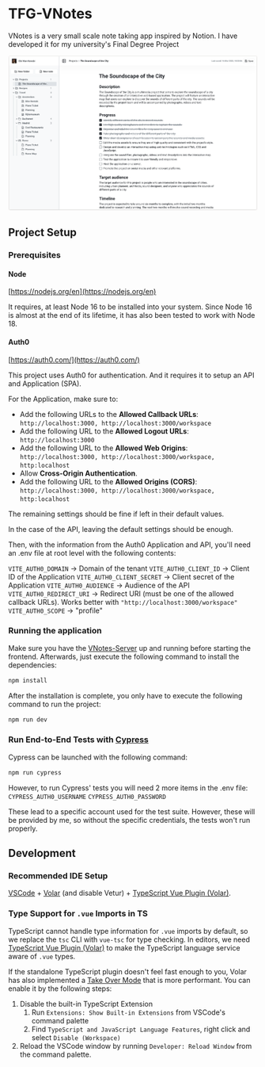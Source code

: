 # TFG-VNotes

VNotes is a very small scale note taking app inspired by Notion. I have developed it for my university's Final Degree Project

![Screenshot of the workspace of the app](./src/assets/landing-image.png)

## Project Setup

### Prerequisites

#### Node

[https://nodejs.org/en](https://nodejs.org/en)

It requires, at least Node 16 to be installed into your system. Since Node 16 is almost at the end of its lifetime, it has also been tested to work with Node 18.

#### Auth0

[https://auth0.com/](https://auth0.com/)

This project uses Auth0 for authentication. And it requires it to setup an API and Application (SPA).

For the Application, make sure to:

* Add the following URLs to the **Allowed Callback URLs**: `http://localhost:3000, http://localhost:3000/workspace`
* Add the following URL to the **Allowed Logout URLs**: `http://localhost:3000`
* Add the following URL to the **Allowed Web Origins**: `http://localhost:3000, http://localhost:3000/workspace, http:localhost`
* Allow **Cross-Origin Authentication**.
* Add the following URL to the **Allowed Origins (CORS)**: `http://localhost:3000, http://localhost:3000/workspace, http:localhost`

The remaining settings should be fine if left in their default values.

In the case of the API, leaving the default settings should be enough.

Then, with the information from the Auth0 Application and API, you'll need an .env file at root level with the following contents:

`VITE_AUTH0_DOMAIN` ->  Domain of the tenant
`VITE_AUTH0_CLIENT_ID` -> Client ID of the Application
`VITE_AUTH0_CLIENT_SECRET` -> Client secret of the Application
`VITE_AUTH0_AUDIENCE` -> Audience of the API
`VITE_AUTH0_REDIRECT_URI` -> Redirect URI (must be one of the allowed callback URLs). Works better with `"http://localhost:3000/workspace"`
`VITE_AUTH0_SCOPE` -> "profile"

### Running the application

Make sure you have the [VNotes-Server](https://github.com/JustDMare/VNotes-Server) up and running before starting the frontend. Afterwards, just execute the following command to install the dependencies:

```sh
npm install
```

After the installation is complete, you only have to execute the following command to run the project:

```sh
npm run dev
```

### Run End-to-End Tests with [Cypress](https://www.cypress.io/)

Cypress can be launched with the following command:

```sh
npm run cypress
```

However, to run Cypress' tests you will need 2 more items in the .env file:
`CYPRESS_AUTH0_USERNAME`
`CYPRESS_AUTH0_PASSWORD`

These lead to a specific account used for the test suite. However, these will be provided by me, so without the specific credentials, the tests won't run properly. 

## Development

### Recommended IDE Setup

[VSCode](https://code.visualstudio.com/) + [Volar](https://marketplace.visualstudio.com/items?itemName=johnsoncodehk.volar) (and disable Vetur) + [TypeScript Vue Plugin (Volar)](https://marketplace.visualstudio.com/items?itemName=johnsoncodehk.vscode-typescript-vue-plugin).

### Type Support for `.vue` Imports in TS

TypeScript cannot handle type information for `.vue` imports by default, so we replace the `tsc` CLI with `vue-tsc` for type checking. In editors, we need [TypeScript Vue Plugin (Volar)](https://marketplace.visualstudio.com/items?itemName=johnsoncodehk.vscode-typescript-vue-plugin) to make the TypeScript language service aware of `.vue` types.

If the standalone TypeScript plugin doesn't feel fast enough to you, Volar has also implemented a [Take Over Mode](https://github.com/johnsoncodehk/volar/discussions/471#discussioncomment-1361669) that is more performant. You can enable it by the following steps:

1. Disable the built-in TypeScript Extension
    1) Run `Extensions: Show Built-in Extensions` from VSCode's command palette
    2) Find `TypeScript and JavaScript Language Features`, right click and select `Disable (Workspace)`
2. Reload the VSCode window by running `Developer: Reload Window` from the command palette.
